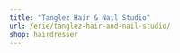 ```yaml
---
title: "Tanglez Hair & Nail Studio"
url: /erie/tanglez-hair-and-nail-studio/
shop: hairdresser
---
```

